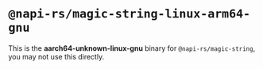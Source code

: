 # `@napi-rs/magic-string-linux-arm64-gnu`

This is the **aarch64-unknown-linux-gnu** binary for `@napi-rs/magic-string`, you may not use this directly.
